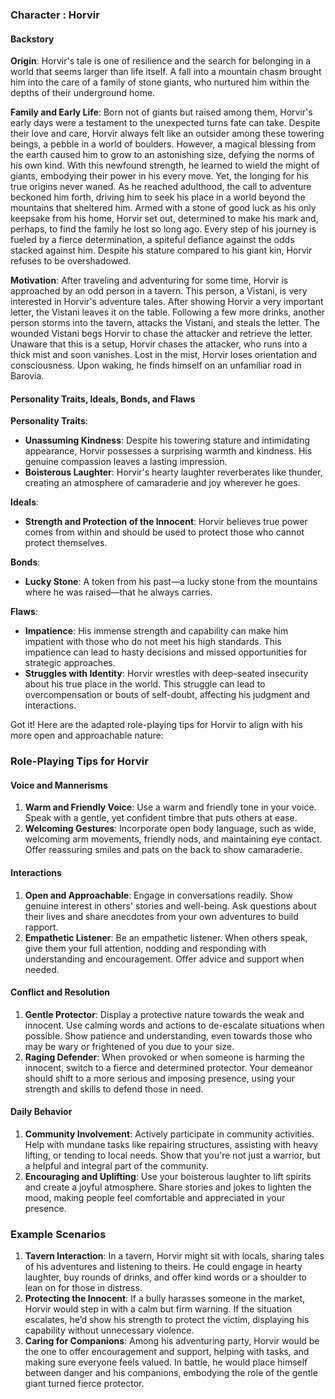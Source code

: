 ### Character : Horvir

#### Backstory
**Origin**:
Horvir's tale is one of resilience and the search for belonging in a world that seems larger than life itself. A fall into a mountain chasm brought him into the care of a family of stone giants, who nurtured him within the depths of their underground home.

**Family and Early Life**:
Born not of giants but raised among them, Horvir's early days were a testament to the unexpected turns fate can take. Despite their love and care, Horvir always felt like an outsider among these towering beings, a pebble in a world of boulders. However, a magical blessing from the earth caused him to grow to an astonishing size, defying the norms of his own kind. With this newfound strength, he learned to wield the might of giants, embodying their power in his every move. Yet, the longing for his true origins never waned. As he reached adulthood, the call to adventure beckoned him forth, driving him to seek his place in a world beyond the mountains that sheltered him. Armed with a stone of good luck as his only keepsake from his home, Horvir set out, determined to make his mark and, perhaps, to find the family he lost so long ago. Every step of his journey is fueled by a fierce determination, a spiteful defiance against the odds stacked against him. Despite his stature compared to his giant kin, Horvir refuses to be overshadowed.

**Motivation**:
After traveling and adventuring for some time, Horvir is approached by an odd person in a tavern. This person, a Vistani, is very interested in Horvir's adventure tales. After showing Horvir a very important letter, the Vistani leaves it on the table. Following a few more drinks, another person storms into the tavern, attacks the Vistani, and steals the letter. The wounded Vistani begs Horvir to chase the attacker and retrieve the letter. Unaware that this is a setup, Horvir chases the attacker, who runs into a thick mist and soon vanishes. Lost in the mist, Horvir loses orientation and consciousness. Upon waking, he finds himself on an unfamiliar road in Barovia.

#### Personality Traits, Ideals, Bonds, and Flaws

**Personality Traits**:
- **Unassuming Kindness**: Despite his towering stature and intimidating appearance, Horvir possesses a surprising warmth and kindness. His genuine compassion leaves a lasting impression.
- **Boisterous Laughter**: Horvir's hearty laughter reverberates like thunder, creating an atmosphere of camaraderie and joy wherever he goes.

**Ideals**:
- **Strength and Protection of the Innocent**: Horvir believes true power comes from within and should be used to protect those who cannot protect themselves.

**Bonds**:
- **Lucky Stone**: A token from his past—a lucky stone from the mountains where he was raised—that he always carries.

**Flaws**:
- **Impatience**: His immense strength and capability can make him impatient with those who do not meet his high standards. This impatience can lead to hasty decisions and missed opportunities for strategic approaches.
- **Struggles with Identity**: Horvir wrestles with deep-seated insecurity about his true place in the world. This struggle can lead to overcompensation or bouts of self-doubt, affecting his judgment and interactions.

Got it! Here are the adapted role-playing tips for Horvir to align with his more open and approachable nature:

### Role-Playing Tips for Horvir

#### Voice and Mannerisms
1. **Warm and Friendly Voice**: Use a warm and friendly tone in your voice. Speak with a gentle, yet confident timbre that puts others at ease.
2. **Welcoming Gestures**: Incorporate open body language, such as wide, welcoming arm movements, friendly nods, and maintaining eye contact. Offer reassuring smiles and pats on the back to show camaraderie.

#### Interactions
1. **Open and Approachable**: Engage in conversations readily. Show genuine interest in others' stories and well-being. Ask questions about their lives and share anecdotes from your own adventures to build rapport.
2. **Empathetic Listener**: Be an empathetic listener. When others speak, give them your full attention, nodding and responding with understanding and encouragement. Offer advice and support when needed.

#### Conflict and Resolution
1. **Gentle Protector**: Display a protective nature towards the weak and innocent. Use calming words and actions to de-escalate situations when possible. Show patience and understanding, even towards those who may be wary or frightened of you due to your size.
2. **Raging Defender**: When provoked or when someone is harming the innocent, switch to a fierce and determined protector. Your demeanor should shift to a more serious and imposing presence, using your strength and skills to defend those in need.

#### Daily Behavior
1. **Community Involvement**: Actively participate in community activities. Help with mundane tasks like repairing structures, assisting with heavy lifting, or tending to local needs. Show that you're not just a warrior, but a helpful and integral part of the community.
2. **Encouraging and Uplifting**: Use your boisterous laughter to lift spirits and create a joyful atmosphere. Share stories and jokes to lighten the mood, making people feel comfortable and appreciated in your presence.

### Example Scenarios

1. **Tavern Interaction**: In a tavern, Horvir might sit with locals, sharing tales of his adventures and listening to theirs. He could engage in hearty laughter, buy rounds of drinks, and offer kind words or a shoulder to lean on for those in distress.
2. **Protecting the Innocent**: If a bully harasses someone in the market, Horvir would step in with a calm but firm warning. If the situation escalates, he’d show his strength to protect the victim, displaying his capability without unnecessary violence.
3. **Caring for Companions**: Among his adventuring party, Horvir would be the one to offer encouragement and support, helping with tasks, and making sure everyone feels valued. In battle, he would place himself between danger and his companions, embodying the role of the gentle giant turned fierce protector.
